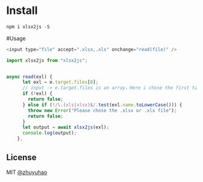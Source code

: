 # Install

```js
npm i xlsx2js -S
```

#Usage

```js
<input type="file" accept=".xlsx,.xls" onchange="read(file)" />

import xlsx2js from "xlsx2js";


async read(exl) {
      let exl = e.target.files[0];
      // input -> e.target.files is an array，Here i chose the first table,If you want transform more tables , I don't care.
      if (!exl) {
        return false;
      } else if (!/\.(xls|xlsx)$/.test(exl.name.toLowerCase())) {
        throw new Error("Please chose the .xlsx or .xlx file");
        return false;
      }
      let output = await xlsx2js(exl);
      console.log(output);
    },

```

 

## License

MIT [@zhuyuhao](https://github.com/zhuyuhaoliar)
